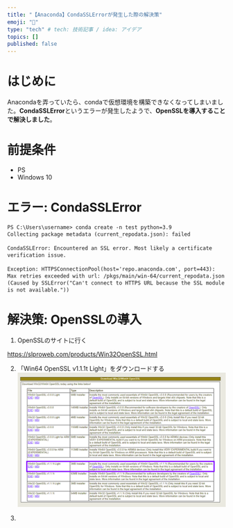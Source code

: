 ```yaml
---
title: "【Anaconda】CondaSSLErrorが発生した際の解決策"
emoji: "🌟"
type: "tech" # tech: 技術記事 / idea: アイデア
topics: []
published: false
---
```


# はじめに

Anacondaを弄っていたら、condaで仮想環境を構築できなくなってしまいました。**CondaSSLError**というエラーが発生したようで、**OpenSSLを導入することで解決しました**。


# 前提条件
- PS
- Windows 10

# エラー: CondaSSLError

```code
PS C:\Users\username> conda create -n test python=3.9
Collecting package metadata (current_repodata.json): failed

CondaSSLError: Encountered an SSL error. Most likely a certificate verification issue.

Exception: HTTPSConnectionPool(host='repo.anaconda.com', port=443): Max retries exceeded with url: /pkgs/main/win-64/current_repodata.json (Caused by SSLError("Can't connect to HTTPS URL because the SSL module is not available."))
```

# 解決策: OpenSSLの導入

1. OpenSSLのサイトに行く

https://slproweb.com/products/Win32OpenSSL.html

2. 「Win64 OpenSSL v1.1.1t Light」をダウンロードする
![](/images/9c24eb70211c2a/openssl.png)

3. 